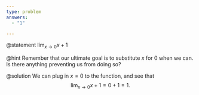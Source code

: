 ```yaml
---
type: problem
answers:
  - "1"

---
```


@statement
$\displaystyle{\lim_{x\to 0} x+1}$

@hint
Remember that our ultimate goal is to substitute $x$ for $0$ when we can. Is there anything preventing us from doing so?

@solution
We can plug in $x=0$ to the function, and see that
$$\lim_{x\to 0} x+1=0+1=1.$$
<!--stackedit_data:
eyJoaXN0b3J5IjpbLTE2MDM1NDQ3MTgsLTM1NDMwMjg2LC0xNj
k2Mjg0NjYyLC0xNjk2ODIwODkyLC0yNTM2MTk5MjNdfQ==
-->